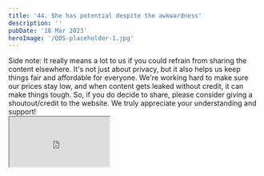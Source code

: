 ```yaml
---
title: '44. She has potential despite the awkwardness'
description: ''
pubDate: '18 Mar 2023'
heroImage: '/QOS-placeholder-1.jpg'
---
```

<div class="video_paragraph_header"> Side note: It really means a lot to us if you could refrain from sharing the content elsewhere. It's not just about privacy, but it also helps us keep things fair and affordable for everyone. We're working hard to make sure our prices stay low, and when content gets leaked without credit, it can make things tough. So, if you do decide to share, please consider giving a shoutout/credit to the website. We truly appreciate your understanding and support!</div>

<iframe src="https://drive.google.com/file/d/1XOGO4tMBJgp7pTm77bDno9xhD0zgvDEe/preview" width="200" height="100" allow="autoplay" allowfullscreen="allowfullscreen"></iframe>

<br>
<br>
<!---<a class="read_more" href="https://drive.google.com/file/d/1XOGO4tMBJgp7pTm77bDno9xhD0zgvDEe/view?usp=sharing">Download</a>--->